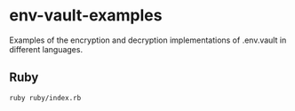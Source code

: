 # env-vault-examples

Examples of the encryption and decryption implementations of .env.vault in different languages.

## Ruby

```
ruby ruby/index.rb
```
